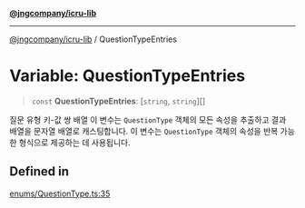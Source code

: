 [**@jngcompany/icru-lib**](../README.md)

***

[@jngcompany/icru-lib](../globals.md) / QuestionTypeEntries

# Variable: QuestionTypeEntries

> `const` **QuestionTypeEntries**: [`string`, `string`][]

질문 유형 키-값 쌍 배열
이 변수는 `QuestionType` 객체의 모든 속성을 추출하고 결과 배열을 문자열 배열로 캐스팅합니다.
이 변수는 `QuestionType` 객체의 속성을 반복 가능한 형식으로 제공하는 데 사용됩니다.

## Defined in

[enums/QuestionType.ts:35](https://github.com/jngcompany/icru-lib/blob/cee5a8006a4970de6269ef7414374f6c7339529e/src/enums/QuestionType.ts#L35)
